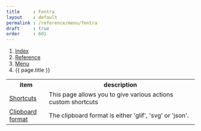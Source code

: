 ```yaml
---
title     : Fontra
layout    : default
permalink : /reference/menu/fontra
draft     : true
order     : 601
---
```


<nav aria-label="breadcrumb">
  <ol class="breadcrumb small">
    <li class="breadcrumb-item"><a href="{{ site.url }}">Index</a></li>
    <li class="breadcrumb-item"><a href="{{ site.url }}/reference">Reference</a></li>
    <li class="breadcrumb-item"><a href="{{ site.url }}/reference/menu">Menu</a></li>
    <li class="breadcrumb-item active" aria-current="page">{{ page.title }}</li>
  </ol>
</nav>

<table class='table table-hover'>
<tr>
<th width='20%'>item</th>
<th width='75%'>description</th>
</tr>
<tr>
<td><a href='{{ site.url }}/reference/menu/fontra/shortcuts'>Shortcuts</a></td>
<td>This page allows you to give various actions custom shortcuts</td>
</tr>
<tr>
<td><a href='{{ site.url }}/reference/menu/fontra/clipboard-format'>Clipboard format</a></td>
<td>The clipboard format is either 'glif', 'svg' or 'json'.</td>
</tr>
</table>
